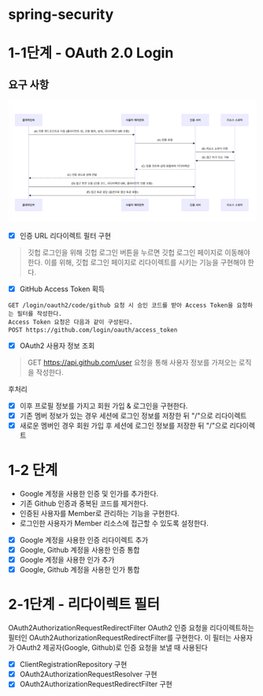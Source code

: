 # spring-security

# 1-1단계 - OAuth 2.0 Login

## 요구 사항
![img.png](imges/Oauth2.0Login.png)

- [X] 인증 URL 리다이렉트 필터 구현
> 깃헙 로그인을 위해 깃헙 로그인 버튼을 누르면 깃헙 로그인 페이지로 이동해야한다. 이를 위해, 깃헙 로그인 페이지로 리다이렉트를 시키는 기능을 구현해야 한다.
- [X] GitHub Access Token 획득
```text
GET /login/oauth2/code/github 요청 시 승인 코드를 받아 Access Token을 요청하는 필터를 작성한다.
Access Token 요청은 다음과 같이 구성된다.
POST https://github.com/login/oauth/access_token
```
- [X] OAuth2 사용자 정보 조회
> GET https://api.github.com/user 요청을 통해 사용자 정보를 가져오는 로직을 작성한다.

후처리
- [X] 이후 프로필 정보를 가지고 회원 가입 & 로그인을 구현한다.
- [X] 기존 멤버 정보가 있는 경우 세션에 로그인 정보를 저장한 뒤 "/"으로 리다이렉트
- [X] 새로운 멤버인 경우 회원 가입 후 세션에 로그인 정보를 저장한 뒤 "/"으로 리다이렉트

# 1-2 단계 
- Google 계정을 사용한 인증 및 인가를 추가한다.
- 기존 Github 인증과 중복된 코드를 제거한다.
- 인증된 사용자를 Member로 관리하는 기능을 구현한다.
- 로그인한 사용자가 Member 리소스에 접근할 수 있도록 설정한다.

- [X] Google 계정을 사용한 인증 리다이렉트 추가 
- [X] Google, Github 계정을 사용한 인증 통합
- [X] Google 계정을 사용한 인가 추가 
- [X] Google, Github 계정을 사용한 인가 통합

# 2-1단계 - 리다이렉트 필터
OAuth2AuthorizationRequestRedirectFilter
OAuth2 인증 요청을 리다이렉트하는 필터인 OAuth2AuthorizationRequestRedirectFilter를 구현한다. 
이 필터는 사용자가 OAuth2 제공자(Google, Github)로 인증 요청을 보낼 때 사용된다
- [X] ClientRegistrationRepository 구현 
- [X] OAuth2AuthorizationRequestResolver 구현
- [X] OAuth2AuthorizationRequestRedirectFilter 구현
